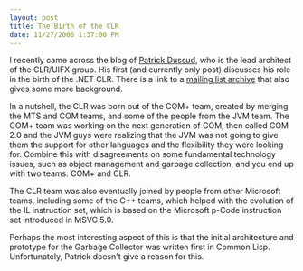 ```yaml
---
layout: post
title: The Birth of the CLR
date: 11/27/2006 1:37:00 PM
---
```


I recently came across the blog of [Patrick Dussud](http://blogs.msdn.com/patrick_dussud/default.aspx "CLR, architectures, and stuff"), who is the lead architect of the CLR/UIFX group. His first (and currently only post) discusses his role in the birth of the .NET CLR. There is a link to a [mailing list archive](http://discuss.develop.com/archives/wa.exe?A2=ind0008&L=DOTNET&P=R9831&I=-3 "DOTNET Archives - August 2000 (#106)") that also gives some more background.

In a nutshell, the CLR was born out of the COM+ team, created by merging the MTS and COM teams, and some of the people from the JVM team. The COM+ team was working on the next generation of COM, then called COM 2.0 and the JVM guys were realizing that the JVM was not going to give them the support for other languages and the flexibility they were looking for. Combine this with disagreements on some fundamental technology issues, such as object management and garbage collection, and you end up with two teams: COM+ and CLR.

The CLR team was also eventually joined by people from other Microsoft teams, including some of the C++ teams, which helped with the evolution of the IL instruction set, which is based on the Microsoft p-Code instruction set introduced in MSVC 5.0.

Perhaps the most interesting aspect of this is that the initial architecture and prototype for the Garbage Collector was written first in Common Lisp. Unfortunately, Patrick doesn't give a reason for this.
